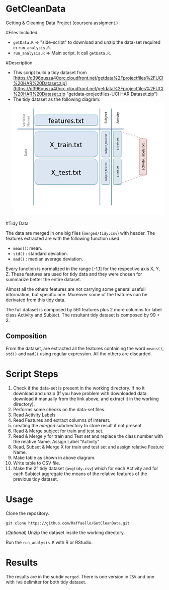 GetCleanData
============

Getting &amp; Cleaning Data Project (coursera assigment.)

#Files Included
- `getData.R` => "side-script" to download and unzip the data-set required in `run_analysis.R`.
- `run_analysis.R` => Main script. It call `getData.R`.

#Description

- This script build a tidy dataset from [https://d396qusza40orc.cloudfront.net/getdata%2Fprojectfiles%2FUCI%20HAR%20Dataset.zip](https://d396qusza40orc.cloudfront.net/getdata%2Fprojectfiles%2FUCI%20HAR%20Dataset.zip "getdata-projectfiles-UCI HAR Dataset.zip")
- The tidy dataset as the following diagram: ![Slide2.png](https://raw.githubusercontent.com/Raffaello/GetCleanData/master/doc/Slide2.png)

#Tidy Data

The data are merged in one big files (`merged/tidy.csv`) with header. The features extracted are with the following function used:

- `mean()`: mean.
- `std()` : standard deviation.
- `mad()` : median average deviation.

Every function is normalized in the range [-1,1] for the respective axis X, Y, Z.
These features are used for tidy data and they were chosen for summarize better the entire dataset. 

Almost all the others features are not carrying some general usefull information, but specific one. Moreover some of the features can be derivated from this tidy data.  

The full dataset is composed by 561 features plus 2 more columns for label class Activity and Subject. 
The resultant tidy dataset is composed by 99 + 2. 

## Composition

From the dataset, are extracted all the features containing the word `means()`, `std()` and `mad()` using regular expression. All the others are discarded. 

# Script Steps
1. Check if the data-set is present in the working directory. If no it download and unzip (If you have problem with downloaded data download it manually from the link above, and extract it in the working directory).
2. Performs some checks on the data-set files.
3. Read Activity Labels
4. Read Features and extract columns of interest.
5. creating the *merged* subdirectory to store result if not present.
6. Read & Merge subject for train and test set.
7. Read & Merge y for train and Test set and replace the class number with the relative Name. Assign Label "Activity" 
8. Read, Subset & Merge X for train and test set and assign relative Feature Name.
9. Make table as shown in above diagram.
10. Write table to CSV file.
11. Make the 2° tidy dataset (`avgtidy.csv`) which for each Activity and for each Subject aggregate the means of the relative features of the previous tidy dataset.

# Usage

Clone the repository.

	git clone https://github.com/Raffaello/GetCleanData.git

(*Optional*) Unzip the dataset inside the working directory.

Run the `run_analysis.R` with R or RStudio.



# Results

The results are in the subdir `merged`. There is one version in `CSV` and one with `TAB` delimiter for both tidy dataset.     